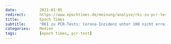 ```yaml
---
date:          2021-01-05
redirect:      https://www.epochtimes.de/meinung/analyse/rki-zu-pcr-tests-corona-inzidenz-unter-100-nicht-erreichbar-a3416101.html
title:         Epoch Times
subtitle:      "RKI zu PCR-Tests: Corona-Inzidenz unter 100 nicht erreichbar"
categories:    Medien
tags:          [epoch times, pcr-test]
---
```


